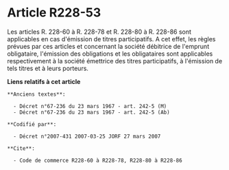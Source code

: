 # Article R228-53

Les articles R. 228-60 à R. 228-78 et R. 228-80 à R. 228-86 sont applicables en cas d'émission de titres participatifs. A cet
effet, les règles prévues par ces articles et concernant la société débitrice de l'emprunt obligataire, l'émission des
obligations et les obligataires sont applicables respectivement à la société émettrice des titres participatifs, à l'émission
de tels titres et à leurs porteurs.

**Liens relatifs à cet article**

	**Anciens textes**:

	  - Décret n°67-236 du 23 mars 1967 - art. 242-5 (M)
	  - Décret n°67-236 du 23 mars 1967 - art. 242-5 (Ab)

	**Codifié par**:

	  - Décret n°2007-431 2007-03-25 JORF 27 mars 2007

	**Cite**:

	  - Code de commerce R228-60 à R228-78, R228-80 à R228-86
